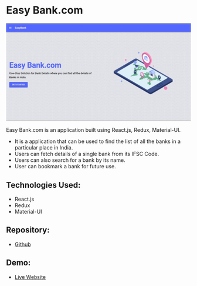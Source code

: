 # Easy Bank.com
![Banner](https://github.com/lovishtater/Find-Your-Bank/blob/main/src/assets/Easybank.jpg)

Easy Bank.com is an application built using React.js, Redux, Material-UI. 
 - It is a application that can be used to find the list of all the banks in a particular place in India. 
 - Users can fetch details of a single bank from its IFSC Code.
 - Users can also search for a bank by its name.
 - User can bookmark a bank for future use.

 ## Technologies Used:
- React.js  
- Redux
- Material-UI

## Repository:
- [Github](https://github.com/lovishtater/Find-Your-Bank)

## Demo:
- [Live Website](https://easy-banking-groww.netlify.app/)

